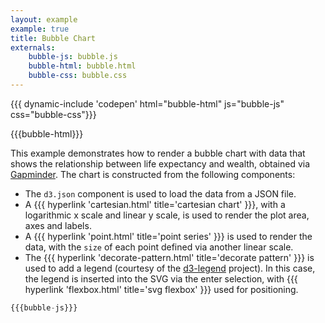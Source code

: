 ```yaml
---
layout: example
example: true
title: Bubble Chart
externals:
    bubble-js: bubble.js
    bubble-html: bubble.html
    bubble-css: bubble.css
---
```


{{{ dynamic-include 'codepen' html="bubble-html" js="bubble-js" css="bubble-css"}}}

<style>
{{{bubble-css}}}
</style>

{{{bubble-html}}}

<script>
{{{bubble-js}}}
</script>

This example demonstrates how to render a bubble chart with data that shows the relationship between life expectancy and wealth, obtained via  [Gapminder](http://www.gapminder.org/world/#$majorMode=chart$is;shi=t;ly=2003;lb=f;il=t;fs=11;al=30;stl=t;st=t;nsl=t;se=t$wst;tts=C$ts;sp=5.59290322580644;ti=2013$zpv;v=0$inc_x;mmid=XCOORDS;iid=phAwcNAVuyj1jiMAkmq1iMg;by=ind$inc_y;mmid=YCOORDS;iid=phAwcNAVuyj2tPLxKvvnNPA;by=ind$inc_s;uniValue=8.21;iid=phAwcNAVuyj0XOoBL_n5tAQ;by=ind$inc_c;uniValue=255;gid=CATID0;by=grp$map_x;scale=log;dataMin=194;dataMax=96846$map_y;scale=lin;dataMin=23;dataMax=86$map_s;sma=49;smi=2.65$cd;bd=0$inds=;modified=60). The chart is constructed from the following components:

 + The `d3.json` component is used to load the data from a JSON file.
 + A {{{ hyperlink 'cartesian.html' title='cartesian chart' }}}, with a logarithmic x scale and linear y scale, is used to render the plot area, axes and labels.
 + A {{{ hyperlink 'point.html' title='point series' }}} is used to render the data, with the `size` of each point defined via another linear scale.
 + The {{{ hyperlink 'decorate-pattern.html' title='decorate pattern' }}} is used to add a legend (courtesy of the [d3-legend](http://d3-legend.susielu.com) project). In this case, the legend is inserted into the SVG via the enter selection, with {{{ hyperlink 'flexbox.html' title='svg flexbox' }}} used for positioning.


```js
{{{bubble-js}}}
```

